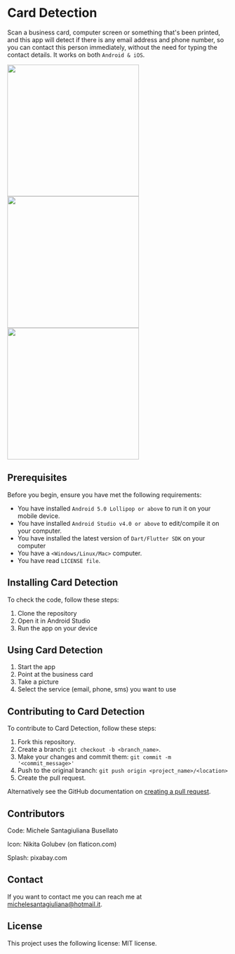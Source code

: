 # Card Detection

Scan a business card, computer screen or something that's been printed, and this app will detect
if there is any email address and phone number, so you can contact this person immediately,
without the need for typing the contact details.
It works on both `Android & iOS`.

<p float="left">
<img src="https://user-images.githubusercontent.com/21276996/90927800-a8fb0980-e3ed-11ea-9527-8600e0cbfe43.jpg" width="300" />
<img src="https://user-images.githubusercontent.com/21276996/90928148-3dfe0280-e3ee-11ea-830d-2f4b86789a40.jpg" width="300" />
<img src="https://user-images.githubusercontent.com/21276996/90928155-3e969900-e3ee-11ea-8a06-c851d6c8f177.jpg" width="300" />

</p>

## Prerequisites

Before you begin, ensure you have met the following requirements:
* You have installed `Android 5.0 Lollipop or above` to run it on your mobile device.
* You have installed `Android Studio v4.0 or above` to edit/compile it on your computer.
* You have installed the latest version of `Dart/Flutter SDK` on your computer
* You have a `<Windows/Linux/Mac>` computer.
* You have read `LICENSE file`.

## Installing Card Detection

To check the code, follow these steps:
1. Clone the repository
2. Open it in Android Studio
3. Run the app on your device

## Using Card Detection

1. Start the app
2. Point at the business card
3. Take a picture
4. Select the service (email, phone, sms) you want to use

## Contributing to Card Detection

To contribute to Card Detection, follow these steps:
1. Fork this repository.
2. Create a branch: `git checkout -b <branch_name>`.
3. Make your changes and commit them: `git commit -m '<commit_message>'`
4. Push to the original branch: `git push origin <project_name>/<location>`
5. Create the pull request.

Alternatively see the GitHub documentation on [creating a pull request](https://help.github.com/en/github/collaborating-with-issues-and-pull-requests/creating-a-pull-request).

## Contributors

Code:
Michele Santagiuliana Busellato

Icon:
Nikita Golubev (on flaticon.com)

Splash:
pixabay.com

## Contact

If you want to contact me you can reach me at <michelesantagiuliana@hotmail.it>.

## License

This project uses the following license: MIT license.
